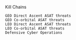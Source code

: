 Kill Chains

    GEO Direct Ascent ASAT threats
    GEO Co-orbital ASAT threats
    LEO Direct Ascent ASAT threats
    LEO Co-orbital ASAT threats
    Defensive Cyber Operations 
